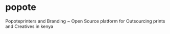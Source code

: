 # popote
Popoteprinters and Branding ~ Open Source platform for Outsourcing prints and Creatives in kenya
